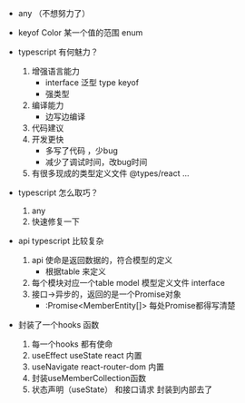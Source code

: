 - any （不想努力了）
- keyof Color 某一个值的范围            enum

- typescript 有何魅力？
    1. 增强语言能力
        - interface 泛型 type keyof 
        - 强类型
    2. 编译能力
        - 边写边编译
    3. 代码建议
    4. 开发更快
        - 多写了代码 ，少bug
        - 减少了调试时间，改bug时间
    5. 有很多现成的类型定义文件 @types/react ...

- typescript 怎么取巧？
    1. any
    2. 快速修复一下

- api typescript 比较复杂
    1. api 使命是返回数据的，符合模型的定义
        - 根据table 来定义
    2. 每个模块对应一个table model 模型定义文件 interface
    3. 接口->异步的，返回的是一个Promise对象
        - :Promise\<MemberEntity[]> 每处Promise都得写清楚

- 封装了一个hooks 函数
    1. 每一个hooks 都有使命
    2. useEffect useState react 内置
    3. useNavigate react-router-dom 内置
    4. 封装useMemberCollection函数
    5. 状态声明（useState） 和接口请求 封装到内部去了 